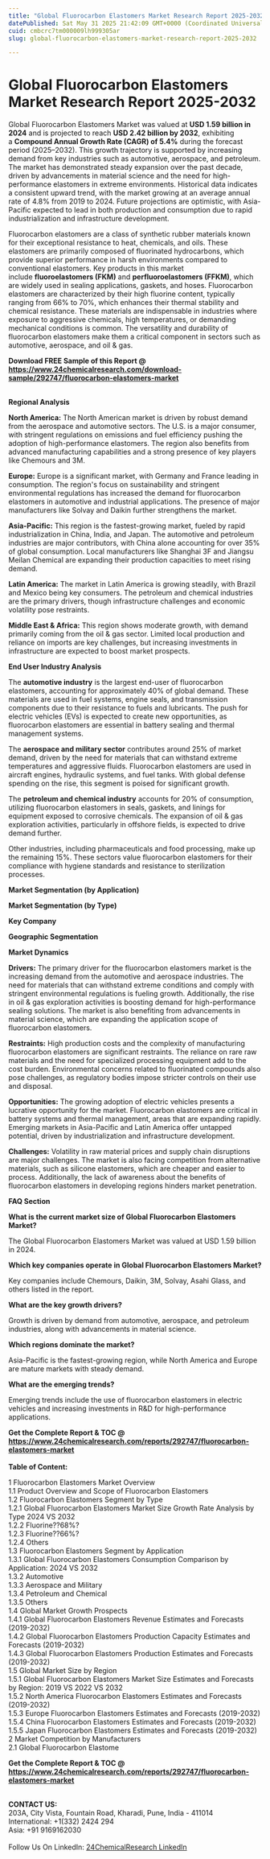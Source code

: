 ```yaml
---
title: "Global Fluorocarbon Elastomers Market Research Report 2025-2032"
datePublished: Sat May 31 2025 21:42:09 GMT+0000 (Coordinated Universal Time)
cuid: cmbcrc7tm000009lh999305ar
slug: global-fluorocarbon-elastomers-market-research-report-2025-2032

---
```


# Global Fluorocarbon Elastomers Market Research Report 2025-2032

<p>Global Fluorocarbon Elastomers Market was valued at <strong>USD 1.59 billion in 2024</strong> and is projected to reach <strong>USD 2.42 billion by 2032</strong>, exhibiting a <strong>Compound Annual Growth Rate (CAGR) of 5.4%</strong> during the forecast period (2025–2032). This growth trajectory is supported by increasing demand from key industries such as automotive, aerospace, and petroleum. The market has demonstrated steady expansion over the past decade, driven by advancements in material science and the need for high-performance elastomers in extreme environments. Historical data indicates a consistent upward trend, with the market growing at an average annual rate of 4.8% from 2019 to 2024. Future projections are optimistic, with Asia-Pacific expected to lead in both production and consumption due to rapid industrialization and infrastructure development.</p><p>
</p><p>Fluorocarbon elastomers are a class of synthetic rubber materials known for their exceptional resistance to heat, chemicals, and oils. These elastomers are primarily composed of fluorinated hydrocarbons, which provide superior performance in harsh environments compared to conventional elastomers. Key products in this market include <strong>fluoroelastomers (FKM)</strong> and <strong>perfluoroelastomers (FFKM)</strong>, which are widely used in sealing applications, gaskets, and hoses. Fluorocarbon elastomers are characterized by their high fluorine content, typically ranging from 66% to 70%, which enhances their thermal stability and chemical resistance. These materials are indispensable in industries where exposure to aggressive chemicals, high temperatures, or demanding mechanical conditions is common. The versatility and durability of fluorocarbon elastomers make them a critical component in sectors such as automotive, aerospace, and oil &amp; gas.</p><div><b>Download FREE Sample of this Report @ 
            <a href="https://www.24chemicalresearch.com/download-sample/292747/fluorocarbon-elastomers-market">
            https://www.24chemicalresearch.com/download-sample/292747/fluorocarbon-elastomers-market</a></b></div><br><p>
<strong>Regional Analysis</strong></p><p>
</p><p><strong>North America:</strong> The North American market is driven by robust demand from the aerospace and automotive sectors. The U.S. is a major consumer, with stringent regulations on emissions and fuel efficiency pushing the adoption of high-performance elastomers. The region also benefits from advanced manufacturing capabilities and a strong presence of key players like Chemours and 3M.</p><p>
</p><p><strong>Europe:</strong> Europe is a significant market, with Germany and France leading in consumption. The region's focus on sustainability and stringent environmental regulations has increased the demand for fluorocarbon elastomers in automotive and industrial applications. The presence of major manufacturers like Solvay and Daikin further strengthens the market.</p><p>
</p><p><strong>Asia-Pacific:</strong> This region is the fastest-growing market, fueled by rapid industrialization in China, India, and Japan. The automotive and petroleum industries are major contributors, with China alone accounting for over 35% of global consumption. Local manufacturers like Shanghai 3F and Jiangsu Meilan Chemical are expanding their production capacities to meet rising demand.</p><p>
</p><p><strong>Latin America:</strong> The market in Latin America is growing steadily, with Brazil and Mexico being key consumers. The petroleum and chemical industries are the primary drivers, though infrastructure challenges and economic volatility pose restraints.</p><p>
</p><p><strong>Middle East &amp; Africa:</strong> This region shows moderate growth, with demand primarily coming from the oil &amp; gas sector. Limited local production and reliance on imports are key challenges, but increasing investments in infrastructure are expected to boost market prospects.</p><p>
<strong>End User Industry Analysis</strong></p><p>
</p><p>The <strong>automotive industry</strong> is the largest end-user of fluorocarbon elastomers, accounting for approximately 40% of global demand. These materials are used in fuel systems, engine seals, and transmission components due to their resistance to fuels and lubricants. The push for electric vehicles (EVs) is expected to create new opportunities, as fluorocarbon elastomers are essential in battery sealing and thermal management systems.</p><p>
</p><p>The <strong>aerospace and military sector</strong> contributes around 25% of market demand, driven by the need for materials that can withstand extreme temperatures and aggressive fluids. Fluorocarbon elastomers are used in aircraft engines, hydraulic systems, and fuel tanks. With global defense spending on the rise, this segment is poised for significant growth.</p><p>
</p><p>The <strong>petroleum and chemical industry</strong> accounts for 20% of consumption, utilizing fluorocarbon elastomers in seals, gaskets, and linings for equipment exposed to corrosive chemicals. The expansion of oil &amp; gas exploration activities, particularly in offshore fields, is expected to drive demand further.</p><p>
</p><p>Other industries, including pharmaceuticals and food processing, make up the remaining 15%. These sectors value fluorocarbon elastomers for their compliance with hygiene standards and resistance to sterilization processes.</p><p>
<strong>Market Segmentation (by Application)</strong></p><p>
</p><p>
<strong>Market Segmentation (by Type)</strong></p><p>
</p><p>
<strong>Key Company</strong></p><p>
</p><p>
<strong>Geographic Segmentation</strong></p><p>
</p><p>
<strong>Market Dynamics</strong></p><p>
</p><p><strong>Drivers:</strong> The primary driver for the fluorocarbon elastomers market is the increasing demand from the automotive and aerospace industries. The need for materials that can withstand extreme conditions and comply with stringent environmental regulations is fueling growth. Additionally, the rise in oil &amp; gas exploration activities is boosting demand for high-performance sealing solutions. The market is also benefiting from advancements in material science, which are expanding the application scope of fluorocarbon elastomers.</p><p>
</p><p><strong>Restraints:</strong> High production costs and the complexity of manufacturing fluorocarbon elastomers are significant restraints. The reliance on rare raw materials and the need for specialized processing equipment add to the cost burden. Environmental concerns related to fluorinated compounds also pose challenges, as regulatory bodies impose stricter controls on their use and disposal.</p><p>
</p><p><strong>Opportunities:</strong> The growing adoption of electric vehicles presents a lucrative opportunity for the market. Fluorocarbon elastomers are critical in battery systems and thermal management, areas that are expanding rapidly. Emerging markets in Asia-Pacific and Latin America offer untapped potential, driven by industrialization and infrastructure development.</p><p>
</p><p><strong>Challenges:</strong> Volatility in raw material prices and supply chain disruptions are major challenges. The market is also facing competition from alternative materials, such as silicone elastomers, which are cheaper and easier to process. Additionally, the lack of awareness about the benefits of fluorocarbon elastomers in developing regions hinders market penetration.</p><p>
<strong>FAQ Section</strong></p><p>
</p><p><strong>What is the current market size of Global Fluorocarbon Elastomers Market?</strong></p><p>
</p><p>The Global Fluorocarbon Elastomers Market was valued at USD 1.59 billion in 2024.</p><p>
</p><p><strong>Which key companies operate in Global Fluorocarbon Elastomers Market?</strong></p><p>
</p><p>Key companies include Chemours, Daikin, 3M, Solvay, Asahi Glass, and others listed in the report.</p><p>
</p><p><strong>What are the key growth drivers?</strong></p><p>
</p><p>Growth is driven by demand from automotive, aerospace, and petroleum industries, along with advancements in material science.</p><p>
</p><p><strong>Which regions dominate the market?</strong></p><p>
</p><p>Asia-Pacific is the fastest-growing region, while North America and Europe are mature markets with steady demand.</p><p>
</p><p><strong>What are the emerging trends?</strong></p><p>
</p><p>Emerging trends include the use of fluorocarbon elastomers in electric vehicles and increasing investments in R&amp;D for high-performance applications.</p>

<div><b>Get the Complete Report & TOC @ 
            <a href="https://www.24chemicalresearch.com/reports/292747/fluorocarbon-elastomers-market">
            https://www.24chemicalresearch.com/reports/292747/fluorocarbon-elastomers-market</a></b></div><br>
            <b>Table of Content:</b><p>1 Fluorocarbon Elastomers Market Overview<br />
    1.1 Product Overview and Scope of Fluorocarbon Elastomers<br />
    1.2 Fluorocarbon Elastomers Segment by Type<br />
        1.2.1 Global Fluorocarbon Elastomers Market Size Growth Rate Analysis by Type 2024 VS 2032<br />
        1.2.2 Fluorine??68%?<br />
        1.2.3 Fluorine??66%?<br />
        1.2.4 Others<br />
    1.3 Fluorocarbon Elastomers Segment by Application<br />
        1.3.1 Global Fluorocarbon Elastomers Consumption Comparison by Application: 2024 VS 2032<br />
        1.3.2 Automotive<br />
        1.3.3 Aerospace and Military<br />
        1.3.4 Petroleum and Chemical<br />
        1.3.5 Others<br />
    1.4 Global Market Growth Prospects<br />
        1.4.1 Global Fluorocarbon Elastomers Revenue Estimates and Forecasts (2019-2032)<br />
        1.4.2 Global Fluorocarbon Elastomers Production Capacity Estimates and Forecasts (2019-2032)<br />
        1.4.3 Global Fluorocarbon Elastomers Production Estimates and Forecasts (2019-2032)<br />
    1.5 Global Market Size by Region<br />
        1.5.1 Global Fluorocarbon Elastomers Market Size Estimates and Forecasts by Region: 2019 VS 2022 VS 2032<br />
        1.5.2 North America Fluorocarbon Elastomers Estimates and Forecasts (2019-2032)<br />
        1.5.3 Europe Fluorocarbon Elastomers Estimates and Forecasts (2019-2032)<br />
        1.5.4 China Fluorocarbon Elastomers Estimates and Forecasts (2019-2032)<br />
        1.5.5 Japan Fluorocarbon Elastomers Estimates and Forecasts (2019-2032)<br />
2 Market Competition by Manufacturers<br />
    2.1 Global Fluorocarbon Elastome</p>

<div><b>Get the Complete Report & TOC @ 
            <a href="https://www.24chemicalresearch.com/reports/292747/fluorocarbon-elastomers-market">
            https://www.24chemicalresearch.com/reports/292747/fluorocarbon-elastomers-market</a></b></div><br>

<b>CONTACT US:</b><br>
            203A, City Vista, Fountain Road, Kharadi, Pune, India - 411014<br>
            International: +1(332) 2424 294<br>
            Asia: +91 9169162030 <br><br>
            Follow Us On LinkedIn: <a href="https://www.linkedin.com/company/24chemicalresearch/">24ChemicalResearch LinkedIn</a>